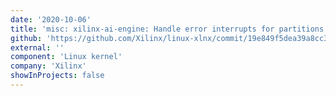```yaml
---
date: '2020-10-06'
title: 'misc: xilinx-ai-engine: Handle error interrupts for partitions not yet requested'
github: 'https://github.com/Xilinx/linux-xlnx/commit/19e849f5dea39a8cc3d3802d0c011e8fd7f9609e'
external: ''
component: 'Linux kernel'
company: 'Xilinx'
showInProjects: false
---
```

